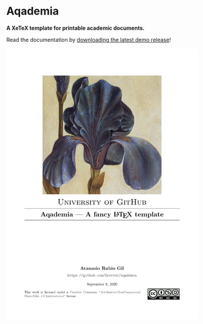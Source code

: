 # Aqademia

**A XeTeX template for printable academic documents.**

Read the documentation by [downloading the latest demo release](https://github.com/Groctel/aqademia/releases)!

![Preview](preview.png)
